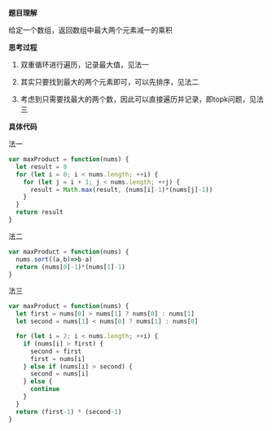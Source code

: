 **题目理解**

给定一个数组，返回数组中最大两个元素减一的乘积

**思考过程**

1. 双重循环进行遍历，记录最大值，见法一

2. 其实只要找到最大的两个元素即可，可以先排序，见法二

3. 考虑到只需要找最大的两个数，因此可以直接遍历并记录，即topk问题，见法三

**具体代码**

法一
```javascript
var maxProduct = function(nums) {
  let result = 0
  for (let i = 0; i < nums.length; ++i) {
    for (let j = i + 1; j < nums.length; ++j) {
      result = Math.max(result, (nums[i]-1)*(nums[j]-1))
    }
  }
  return result
}
```

法二
```javascript
var maxProduct = function(nums) {
  nums.sort((a,b)=>b-a)
  return (nums[0]-1)*(nums[1]-1)
}
```

法三
```javascript
var maxProduct = function(nums) {
  let first = nums[0] > nums[1] ? nums[0] : nums[1]
  let second = nums[1] < nums[0] ? nums[1] : nums[0]

  for (let i = 2; i < nums.length; ++i) {
    if (nums[i] > first) {
      second = first
      first = nums[i]
    } else if (nums[i] > second) {
      second = nums[i]
    } else {
      continue
    }
  }
  return (first-1) * (second-1)
}
```
